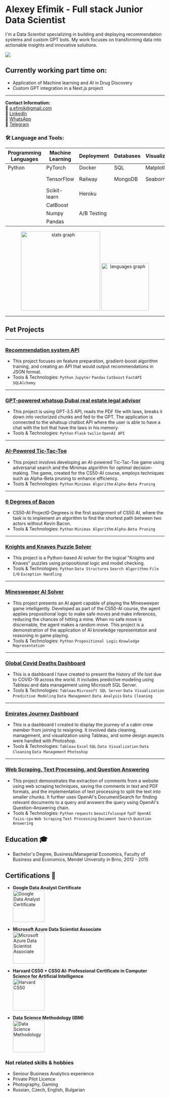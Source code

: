 # Alexey Efimik - Full stack Junior Data Scientist

I'm a Data Scientist specializing in building and deploying recommendation systems and custom GPT bots. My work focuses on transforming data into actionable insights and innovative solutions.

<img src="https://i.imgur.com/SnzwjPH.jpg">

## Currently working part time on:
- Application of Machine learning and AI in Drug Discovery
- Custom GPT integration in a Next.js project
---

**Contact Information:**  
📧 [a.efimik@gmail.com](mailto:a.efimik@gmail.com)  
🔗 [LinkedIn](https://www.linkedin.com/in/efimik/)  
📱 [WhatsApp](https://wa.me/971527846185)  
📱 [Telegram](https://t.me/yourtelegramusername)

<h3 align="left">🛠 Language and Tools:</h3>

| Programming Languages | Machine Learning | Deployment  | Databases | Visualization | Chemoinformatics | Others       |
|-----------------------|------------------|-------------|-----------|---------------|------------------|--------------|
| Python                | PyTorch          | Docker      | SQL       | Matplotlib    | RdKit            | Modjourney   |
|                       | TensorFlow       | Railway     | MongoDB   | Seaborn       | Chemcrow         | Custom GPTs  |
|                       | Scikit-learn     | Heroku      |           |               |                  |              |
|                       | CatBoost         |             |           |               |                  |              |
|                       | Numpy            | A/B Testing |           |               |                  |              |
|                       | Pandas           |             |           |               |                  |              |




<div align="center">
  <img src="https://github-readme-stats.vercel.app/api?username=Alexey3250&hide_title=false&hide_rank=true&show_icons=true&include_all_commits=true&count_private=true&disable_animations=false&theme=radical&locale=en&hide_border=false&order=1" height="250" alt="stats graph"  />
  <img src="https://github-readme-stats.vercel.app/api/top-langs?username=Alexey3250&locale=en&hide_title=false&layout=compact&card_width=320&langs_count=5&theme=radical&hide_border=false&order=2" height="150" alt="languages graph"  />
</div>

---


## Pet Projects

---

### [Recommendation system API](https://github.com/Alexey3250/Recommender_API)
- This project focuses on feature preparation, gradient-boost algorithm training, and creating an API that would output recommendations in JSON format.
- Tools & Technologies: `Python` `Jupyter` `Pandas` `Catboost` `FastAPI` `SQLAlchemy`

---

### [GPT-powered whatsup Dubai real estate legal advisor](https://github.com/Alexey3250/Legal-Advisor)
- This project is using GPT-3.5 API, reads the PDF file with laws, breaks it down into vectorized chunks and fed to the GPT. The application is connected to the whatsup chatbot API where the user is able to have a chat with the bot that have the laws in his memory.
- Tools & Technologies: `Python` `Flask` `twilio` `OpenAI API`

---

### [AI-Powered Tic-Tac-Toe](https://github.com/Alexey3250/ai50-Tic-Tac-Toe)
- This project involves developing an AI-powered Tic-Tac-Toe game using adversarial search and the Minimax algorithm for optimal decision-making. The game, created for the CS50-AI course, employs techniques such as Alpha-Beta pruning to enhance efficiency.
- Tools & Technologies: `Python` `Minimax Algorithm` `Alpha-Beta Pruning`

---

### [6 Degrees of Bacon](https://github.com/Alexey3250/ai50)
- CS50-AI Project0-Degrees is the first assignment of CS50 AI, where the task is to implement an algorithm to find the shortest path between two actors without Kevin Bacon.
- Tools & Technologies: `Python` `Minimax Algorithm` `Alpha-Beta Pruning`

---

### [Knights and Knaves Puzzle Solver](https://github.com/Alexey3250/Knights)
- This project is a Python-based AI solver for the logical "Knights and Knaves" puzzles using propositional logic and model checking.
- Tools & Technologies: `Python` `Data Structures` `Search Algorithms` `File I/O` `Exception Handling`

---

### [Minesweeper AI Solver](https://github.com/Alexey3250/Minesweeper)
- This project presents an AI agent capable of playing the Minesweeper game intelligently. Developed as part of the CS50-AI course, the agent applies propositional logic to make safe moves and make inferences, reducing the chances of hitting a mine. When no safe move is discernable, the agent makes a random move. This project is a demonstration of the application of AI knowledge representation and reasoning in game playing.
- Tools & Technologies: `Python` `Propositional Logic` `Knowledge Representation`

---

### [Global Covid Deaths Dashboard](https://public.tableau.com/app/profile/alexey.efimik/viz/GlobalCovidDeathsDashboard/Dashboard1)
- This is a dashboard I have created to present the history of life lost due to COVID-19 across the world. It includes predictive modeling using Tableau and data management using Microsoft SQL Server.
- Tools & Technologies: `Tableau` `Microsoft SQL Server` `Data Visualization` `Predictive Modeling` `Data Management` `Data Analysis` `Data Cleaning`

---

### [Emirates Journey Dashboard](https://i.imgur.com/FfinEOd.png)
- This is a dashboard I created to display the journey of a cabin crew member from joining to resigning. It involved data cleaning, management, and visualization using Tableau, and some design aspects were handled with Photoshop.
- Tools & Technologies: `Tableau` `Excel` `SQL` `Data Visualization` `Data Cleaning` `Data Management` `Photoshop`

---

### [Web Scraping, Text Processing, and Question Answering](https://github.com/Alexey3250/Bulgarian-Spider)
- This project demonstrates the extraction of comments from a website using web scraping techniques, saving the comments in text and PDF formats, and the implementation of text processing to split the text into smaller chunks. It further uses OpenAI's DocumentSearch for finding relevant documents to a query and answers the query using OpenAI's Question-Answering chain.
- Tools & Technologies: `Python` `requests` `beautifulsoup4` `fpdf` `OpenAI` `faiss-cpu` `Web Scraping` `Text Processing` `Document Search` `Question Answering`

## Education 🎓

- Bachelor's Degree, Business/Managerial Economics, Faculty of Business and Economics, Mendel University in Brno, 2012 - 2015

## Certifications 📜

- **Google Data Analyst Certificate**  
  <a href="https://www.credly.com/badges/b1b99106-841e-4d6a-a35a-4b43666188cf/public_url">
    <img src="https://images.credly.com/size/680x680/images/7abb071f-772a-46fe-a899-5a11699a62dc/GCC_badge_DA_1000x1000.png" width="100px"  alt="Google Data Analyst Certificate"/>
  </a>

- **Microsoft Azure Data Scientist Associate**  
  <a href="https://www.credly.com/badges/a4c3274d-286a-4612-86cd-2024f9615766/public_url">
    <img src="https://images.credly.com/size/680x680/images/be8fcaeb-c769-4858-b567-ffaaa73ce8cf/image.png" width="100px" alt="Microsoft Azure Data Scientist Associate"/>
  </a>

- **Harvard CS50 + CS50 AI: Professional Certificate in Computer Science for Artificial Intelligence**  
  <a href="https://certificates.cs50.io/ee8f7ceb-2ba4-4ec6-8275-8a57f92bcbef.pdf?size=letter">
    <img src="https://prod-discovery.edx-cdn.org/organization/logos/44022f13-20df-4666-9111-cede3e5dc5b6-2cc39992c67a.png" width="100px"  alt="Harvard CS50"/>
  </a>

- **Data Science Methodology (IBM)**  
  <a href="https://www.credly.com/badges/f971140c-4747-47f7-a7b5-99d8ecbf6d7f/public_url">
    <img src="https://images.credly.com/size/680x680/images/46defa53-a922-47bd-94ea-b43488f5cd8a/Data_Science_Methodology_Foundational.png" width="100px" alt="Data Science Methodology"/>
  </a>



### Not related skills & hobbies

- Seniour Business Analytics experience 
- Private Pilot Licence
- Photography, Gaming
- Russian, Czech, English, Bulgarian

